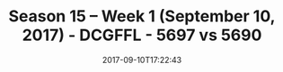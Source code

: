 ---
title: Season 15 – Week 1 (September 10, 2017) - DCGFFL - 5697 vs 5690
teams_score:
- team: 5697
  score: 25
- team: 5690
  score: 26
mvp: Jamar Walker, Aaron Beck
game-ball: Ryan Boyle, Tony Smith
sportsperson: ''
season: 15
week: 1
date: '2017-09-10T17:22:43'
pageid: season-15-week-1-september-10-2017-5697-vs-5690
---